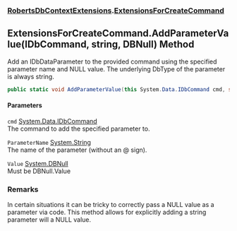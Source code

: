### [RobertsDbContextExtensions](RobertsDbContextExtensions 'RobertsDbContextExtensions').[ExtensionsForCreateCommand](ExtensionsForCreateCommand 'RobertsDbContextExtensions.ExtensionsForCreateCommand')
## ExtensionsForCreateCommand.AddParameterValue(IDbCommand, string, DBNull) Method
Add an IDbDataParameter to the provided command using the specified
parameter name and NULL value. The underlying DbType of the parameter
is always string.
```csharp
public static void AddParameterValue(this System.Data.IDbCommand cmd, string ParameterName, System.DBNull Value);
```
#### Parameters
<a name='RobertsDbContextExtensions_ExtensionsForCreateCommand_AddParameterValue(System_Data_IDbCommand_string_System_DBNull)_cmd'></a>
`cmd` [System.Data.IDbCommand](https://docs.microsoft.com/en-us/dotnet/api/System.Data.IDbCommand 'System.Data.IDbCommand')  
The command to add the specified parameter to.
  
<a name='RobertsDbContextExtensions_ExtensionsForCreateCommand_AddParameterValue(System_Data_IDbCommand_string_System_DBNull)_ParameterName'></a>
`ParameterName` [System.String](https://docs.microsoft.com/en-us/dotnet/api/System.String 'System.String')  
The name of the parameter (without an @ sign).
  
<a name='RobertsDbContextExtensions_ExtensionsForCreateCommand_AddParameterValue(System_Data_IDbCommand_string_System_DBNull)_Value'></a>
`Value` [System.DBNull](https://docs.microsoft.com/en-us/dotnet/api/System.DBNull 'System.DBNull')  
Must be DBNull.Value
  
### Remarks
In certain situations it can be tricky to correctly pass a NULL value
as a parameter via code. This method allows for explicitly adding a
string parameter will a NULL value.
